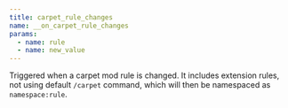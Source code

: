 ```yaml
---
title: carpet_rule_changes
name: __on_carpet_rule_changes
params:
  - name: rule
  - name: new_value
---
```


Triggered when a carpet mod rule is changed. It includes extension rules, not
using default `/carpet` command, which will then be namespaced as
`namespace:rule`.

